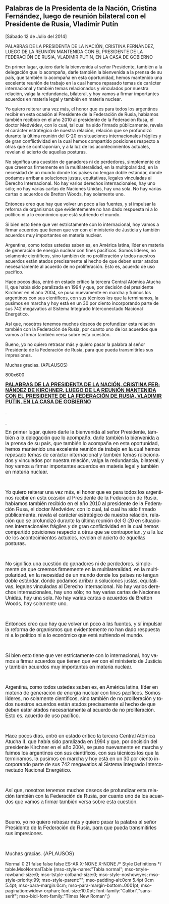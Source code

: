 Palabras de la Presidenta de la Nación, Cristina Fernández, luego de reunión bilateral con el Presidente de Rusia, Vladimir Putín
---------------------------------------------------------------------------------------------------------------------------------

[Sábado 12 de Julio del 2014]

PALABRAS DE LA PRESIDENTA DE LA NACIÓN, CRISTINA FERNÁNDEZ, LUEGO DE LA
REUNIÓN MANTENIDA CON EL PRESIDENTE DE LA FEDERACIÓN DE RUSIA, VLADIMIR
PUTIN, EN LA CASA DE GOBIERNO

En primer lugar, quiero darle la bienvenida al señor Presidente, también
a la delegación que lo acompaña, darle también la bienvenida a la prensa
de su país, que también lo acompaña en esta oportunidad, hemos mantenido
una excelente reunión de trabajo en la cual hemos repasado temas de
carácter internacional y también temas relacionados y vinculados por
nuestra relación, valga la redundancia, bilateral, y hoy vamos a firmar
importantes acuerdos en materia legal y también en materia nuclear.

Yo quiero reiterar una vez más, el honor que es para todos los
argentinos recibir en esta ocasión al Presidente de la Federación de
Rusia, habíamos también recibido en el año 2010 al presidente de la
Federación Rusa, el doctor Medvédev, con lo cual, tal cual ha sido
firmado públicamente, revela el carácter estratégico de nuestra
relación, relación que se profundizó durante la última reunión del G-20
en situaciones internacionales frágiles y de gran conflictividad en la
cual hemos compartido posiciones respecto a otras que se contraponían, y
a la luz de los acontecimientos actuales, revelan el acierto de aquellas
posturas.

No significa una cuestión de ganadores ni de perdedores, simplemente de
que creemos firmemente en la multilateralidad, en la multipolaridad, en
la necesidad de un mundo donde los países no tengan doble estándar,
donde podamos arribar a soluciones justas, equitativas, legales
vinculadas al Derecho Internacional. No hay varios derechos
internacionales, hay uno sólo; no hay varias cartas de Naciones Unidas,
hay una sola. No hay varias cartas o acuerdos de Bretton Woods, hay
solamente uno.

Entonces creo que hay que volver un poco a las fuentes, y sí impulsar la
reforma de organismos que evidentemente no han dado respuesta ni a lo
político ni a lo económico que está sufriendo el mundo.

Si bien esto tiene que ver estrictamente con lo internacional, hoy vamos
a firmar acuerdos que tienen que ver con el ministerio de Justicia y
también acuerdos muy importantes en materia nuclear.

Argentina, como todos ustedes saben es, en América latina, líder en
materia de generación de energía nuclear con fines pacíficos. Somos
líderes, no solamente científicos, sino también de no proliferación y
todos nuestros acuerdos están atados precisamente al hecho de que deben
estar atados necesariamente al acuerdo de no proliferación. Esto es,
acuerdo de uso pacífico.

Hace pocos días, entró en estado crítico la tercera Central Atómica
Atucha II, que había sido paralizada en 1994 y que, por decisión del
presidente Kirchner en el año 2004, se puso nuevamente en marcha y
fuimos los argentinos con sus científicos, con sus técnicos los que la
terminamos, la pusimos en marcha y hoy está en un 30 por ciento
incorporando parte de sus 742 megavatios al Sistema Integrado
Interconectado Nacional Energético.

Así que, nosotros tenemos muchos deseos de profundizar esta relación
también con la Federación de Rusia, por cuanto uno de los acuerdos que
vamos a firmar también versa sobre esta cuestión.

Bueno, yo no quiero retrasar más y quiero pasar la palabra al señor
Presidente de la Federación de Rusia, para que pueda transmitirles sus
impresiones.

Muchas gracias. (APLAUSOS)

800x600

**<span style="text-decoration: underline;"><span
style="font-size: 12.0pt; font-family: 'Arial','sans-serif';"
lang="ES-TRAD" lang="ES-TRAD">PALABRAS DE LA PRESIDENTA DE LA NACIÓN,
CRISTINA FERNÁNDEZ DE KIRCHNER, LUEGO DE LA REUNIÓN MANTENIDA CON EL
PRESIDENTE DE LA FEDERACIÓN DE RUSIA, VLADIMIR PUTIN, EN LA CASA DE
GOBIERNO</span></span>**

**<span style="text-decoration: underline;"><span
style="font-size: 12.0pt; font-family: 'Arial','sans-serif';"
lang="ES-TRAD" lang="ES-TRAD"><span
style="text-decoration: none;"> </span></span></span>**

**<span style="text-decoration: underline;"><span
style="font-size: 12.0pt; font-family: 'Arial','sans-serif';"
lang="ES-TRAD" lang="ES-TRAD"><span
style="text-decoration: none;"> </span></span></span>**

<span style="font-size: 12.0pt; font-family: 'Arial','sans-serif';"
lang="ES-TRAD" lang="ES-TRAD">En primer lugar, quiero darle la
bienvenida al señor Presidente, también a la delegación que lo acompaña,
darle también la bienvenida a la prensa de su país, que también lo
acompaña en esta oportunidad, hemos mantenido una excelente reunión de
trabajo en la cual hemos repasado temas de carácter internacional y
también temas relacionados y vinculados por nuestra relación, valga la
redundancia, bilateral, y hoy vamos a firmar importantes acuerdos en
materia legal y también en materia nuclear.</span>

<span style="font-size: 12.0pt; font-family: 'Arial','sans-serif';"
lang="ES-TRAD" lang="ES-TRAD"> </span>

<span style="font-size: 12.0pt; font-family: 'Arial','sans-serif';"
lang="ES-TRAD" lang="ES-TRAD">Yo quiero reiterar una vez más, el honor
que es para todos los argentinos recibir en esta ocasión al Presidente
de la Federación de Rusia, habíamos también recibido en el año 2010 al
presidente de la Federación Rusa, el doctor Medvédev, con lo cual, tal
cual ha sido firmado públicamente, revela el carácter estratégico de
nuestra relación, relación que se profundizó durante la última reunión
del G-20 en situaciones internacionales frágiles y de gran
conflictividad en la cual hemos compartido posiciones respecto a otras
que se contraponían, y a la luz de los acontecimientos actuales, revelan
el acierto de aquellas posturas.</span>

<span style="font-size: 12.0pt; font-family: 'Arial','sans-serif';"
lang="ES-TRAD" lang="ES-TRAD"> </span>

<span style="font-size: 12.0pt; font-family: 'Arial','sans-serif';"
lang="ES-TRAD" lang="ES-TRAD">No significa una cuestión de ganadores ni
de perdedores, simplemente de que creemos firmemente en la
multilateralidad, en la multipolaridad, en la necesidad de un mundo
donde los países no tengan doble estándar, donde podamos arribar a
soluciones justas, equitativas, legales vinculadas al Derecho
Internacional. No hay varios derechos internacionales, hay uno sólo; no
hay varias cartas de Naciones Unidas, hay una sola. No hay varias cartas
o acuerdos de Bretton Woods, hay solamente uno. </span>

<span style="font-size: 12.0pt; font-family: 'Arial','sans-serif';"
lang="ES-TRAD" lang="ES-TRAD"> </span>

<span style="font-size: 12.0pt; font-family: 'Arial','sans-serif';"
lang="ES-TRAD" lang="ES-TRAD">Entonces creo que hay que volver un poco a
las fuentes, y sí impulsar la reforma de organismos que evidentemente no
han dado respuesta ni a lo político ni a lo económico que está sufriendo
el mundo.</span>

<span style="font-size: 12.0pt; font-family: 'Arial','sans-serif';"
lang="ES-TRAD" lang="ES-TRAD"> </span>

<span style="font-size: 12.0pt; font-family: 'Arial','sans-serif';"
lang="ES-TRAD" lang="ES-TRAD">Si bien esto tiene que ver estrictamente
con lo internacional, hoy vamos a firmar acuerdos que tienen que ver con
el ministerio de Justicia y también acuerdos muy importantes en materia
nuclear.</span>

<span style="font-size: 12.0pt; font-family: 'Arial','sans-serif';"
lang="ES-TRAD" lang="ES-TRAD"> </span>

<span style="font-size: 12.0pt; font-family: 'Arial','sans-serif';"
lang="ES-TRAD" lang="ES-TRAD">Argentina, como todos ustedes saben es, en
América latina, líder en materia de generación de energía nuclear con
fines pacíficos. Somos líderes, no solamente científicos, sino también
de no proliferación y todos nuestros acuerdos están atados precisamente
al hecho de que deben estar atados necesariamente al acuerdo de no
proliferación. Esto es, acuerdo de uso pacífico.</span>

<span style="font-size: 12.0pt; font-family: 'Arial','sans-serif';"
lang="ES-TRAD" lang="ES-TRAD"> </span>

<span style="font-size: 12.0pt; font-family: 'Arial','sans-serif';"
lang="ES-TRAD" lang="ES-TRAD">Hace pocos días, entró en estado crítico
la tercera Central Atómica Atucha II, que había sido paralizada en 1994
y que, por decisión del presidente Kirchner en el año 2004, se puso
nuevamente en marcha y fuimos los argentinos con sus científicos, con
sus técnicos los que la terminamos, la pusimos en marcha y hoy está en
un 30 por ciento incorporando parte de sus 742 megavatios al Sistema
Integrado Interconectado Nacional Energético.</span>

<span style="font-size: 12.0pt; font-family: 'Arial','sans-serif';"
lang="ES-TRAD" lang="ES-TRAD"> </span>

<span style="font-size: 12.0pt; font-family: 'Arial','sans-serif';"
lang="ES-TRAD" lang="ES-TRAD">Así que, nosotros tenemos muchos deseos de
profundizar esta relación también con la Federación de Rusia, por cuanto
uno de los acuerdos que vamos a firmar también versa sobre esta
cuestión.</span>

<span style="font-size: 12.0pt; font-family: 'Arial','sans-serif';"
lang="ES-TRAD" lang="ES-TRAD"> </span>

<span style="font-size: 12.0pt; font-family: 'Arial','sans-serif';"
lang="ES-TRAD" lang="ES-TRAD">Bueno, yo no quiero retrasar más y quiero
pasar la palabra al señor Presidente de la Federación de Rusia, para que
pueda transmitirles sus impresiones. </span>

<span style="font-size: 12.0pt; font-family: 'Arial','sans-serif';"
lang="ES-TRAD" lang="ES-TRAD"> </span>

<span style="font-size: 12.0pt; font-family: 'Arial','sans-serif';"
lang="ES-TRAD" lang="ES-TRAD">Muchas gracias. (APLAUSOS)</span>

Normal 0 21 false false false ES-AR X-NONE X-NONE /\* Style
Definitions \*/ table.MsoNormalTable {mso-style-name:"Tabla normal";
mso-tstyle-rowband-size:0; mso-tstyle-colband-size:0;
mso-style-noshow:yes; mso-style-priority:99; mso-style-parent:"";
mso-padding-alt:0cm 5.4pt 0cm 5.4pt; mso-para-margin:0cm;
mso-para-margin-bottom:.0001pt; mso-pagination:widow-orphan;
font-size:10.0pt; font-family:"Calibri","sans-serif";
mso-bidi-font-family:"Times New Roman";}
